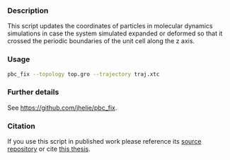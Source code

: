 ### Description

This script updates the coordinates of particles in molecular dynamics simulations in case the system simulated expanded or deformed so that it crossed the periodic boundaries of the unit cell along the z axis.

### Usage

```bash
pbc_fix --topology top.gro --trajectory traj.xtc
```

### Further details

See https://github.com/jhelie/pbc_fix.

### Citation

If you use this script in published work please reference its [source repository](https://github.com/jhelie/pbc_fix) or cite [this thesis](https://ora.ox.ac.uk/objects/uuid:1f154de5-6073-4bc6-986a-397734f5f140).
